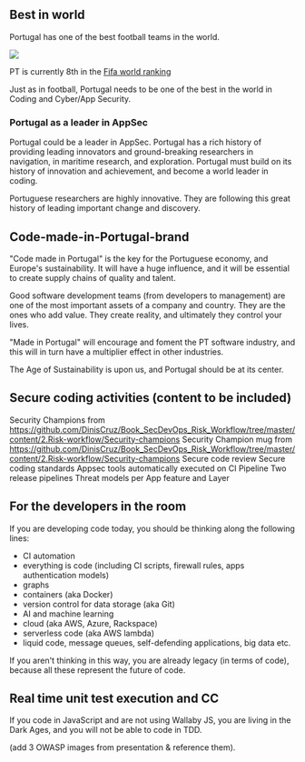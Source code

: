 ## Best in world

Portugal has one of the best football teams in the world. 

![](http://www.uefa.com/MultimediaFiles/Photo/competitions/Comp_Matches/02/39/05/97/2390597_w2.jpg)

PT is currently 8th in the [Fifa world ranking](http://www.fifa.com/fifa-world-ranking/associations/association=por/men/index.html)

Just as in football, Portugal needs to be one of the best in the world in Coding and Cyber/App Security.

### Portugal as a leader in AppSec

Portugal could be a leader in AppSec. Portugal has a rich history of providing leading innovators and ground-breaking researchers in navigation, in maritime research, and exploration. Portugal must build on its history of innovation and achievement, and become a world leader in coding. 

Portuguese researchers are highly innovative. They are following this great history of leading important change and discovery.

## Code-made-in-Portugal-brand

"Code made in Portugal" is the key for the Portuguese economy, and Europe's sustainability. It will have a huge influence, and it will be essential to create supply chains of quality and talent.

Good software development teams (from developers to management) are one of the most important assets of a company and country. They are the ones who add value. They create reality, and ultimately they control your lives.

"Made in Portugal" will encourage and foment the PT software industry, and this will in turn have a multiplier effect in other industries. 

The Age of Sustainability is upon us, and Portugal should be at its center.

## Secure coding activities (content to be included)

 Security Champions from https://github.com/DinisCruz/Book_SecDevOps_Risk_Workflow/tree/master/content/2.Risk-workflow/Security-champions
 Security Champion mug from https://github.com/DinisCruz/Book_SecDevOps_Risk_Workflow/tree/master/content/2.Risk-workflow/Security-champions
 Secure code review
 Secure coding standards
 Appsec tools automatically executed on CI Pipeline
 Two release pipelines
 Threat models per App feature and Layer

## For the developers in the room

If you are developing code today, you should be thinking along the following lines: 
  * CI automation
  * everything is code (including CI scripts, firewall rules, apps authentication models)
  * graphs
  * containers (aka Docker)
  * version control for data storage (aka Git)
  * AI and machine learning
  * cloud (aka AWS, Azure, Rackspace)
  * serverless code (aka AWS lambda)
  * liquid code, message queues, self-defending applications, big data etc.

If you aren't thinking in this way, you are already legacy (in terms of code), because all these represent the future of code.

## Real time unit test execution and CC

If you code in JavaScript and are not using Wallaby JS, you are living in the Dark Ages, and you will not be able to code in TDD.

(add 3 OWASP images from presentation & reference them).




